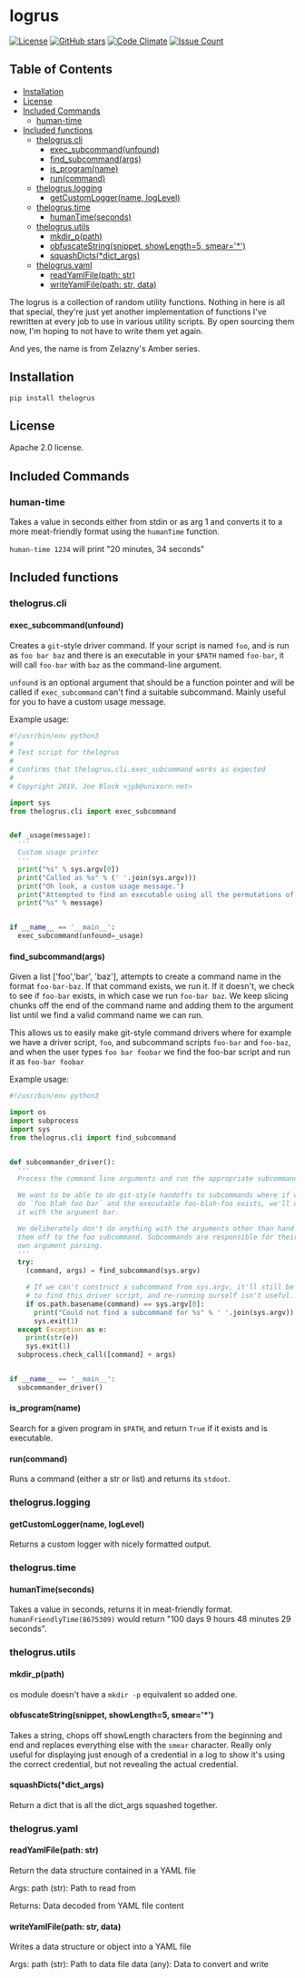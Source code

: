 # logrus

[![License](https://img.shields.io/badge/License-Apache%202.0-blue.svg)](https://opensource.org/licenses/Apache-2.0)
[![GitHub stars](https://img.shields.io/github/stars/unixorn/thelogrus.svg)](https://github.com/unixorn/thelogrus/stargazers)
[![Code Climate](https://codeclimate.com/github/unixorn/thelogrus/badges/gpa.svg)](https://codeclimate.com/github/unixorn/thelogrus)
[![Issue Count](https://codeclimate.com/github/unixorn/thelogrus/badges/issue_count.svg)](https://codeclimate.com/github/unixorn/thelogrus)

<!-- START doctoc generated TOC please keep comment here to allow auto update -->
<!-- DON'T EDIT THIS SECTION, INSTEAD RE-RUN doctoc TO UPDATE -->
## Table of Contents

- [Installation](#installation)
- [License](#license)
- [Included Commands](#included-commands)
  - [human-time](#human-time)
- [Included functions](#included-functions)
  - [thelogrus.cli](#thelogruscli)
    - [exec_subcommand(unfound)](#exec_subcommandunfound)
    - [find_subcommand(args)](#find_subcommandargs)
    - [is_program(name)](#is_programname)
    - [run(command)](#runcommand)
  - [thelogrus.logging](#thelogruslogging)
    - [getCustomLogger(name, logLevel)](#getcustomloggername-loglevel)
  - [thelogrus.time](#thelogrustime)
    - [humanTime(seconds)](#humantimeseconds)
  - [thelogrus.utils](#thelogrusutils)
    - [mkdir_p(path)](#mkdir_ppath)
    - [obfuscateString(snippet, showLength=5, smear='*')](#obfuscatestringsnippet-showlength5-smear)
    - [squashDicts(*dict_args)](#squashdictsdict_args)
  - [thelogrus.yaml](#thelogrusyaml)
    - [readYamlFile(path: str)](#readyamlfilepath-str)
    - [writeYamlFile(path: str, data)](#writeyamlfilepath-str-data)

<!-- END doctoc generated TOC please keep comment here to allow auto update -->

The logrus is a collection of random utility functions. Nothing in here is all that special, they're just yet another implementation of functions I've rewritten at every job to use in various utility scripts. By open sourcing them now, I'm hoping to not have to write them yet again.

And yes, the name is from Zelazny's Amber series.

## Installation

`pip install thelogrus`

## License

Apache 2.0 license.

## Included Commands

### human-time

Takes a value in seconds either from stdin or as arg 1 and converts it to a more meat-friendly format using the `humanTime` function.

`human-time 1234` will print "20 minutes, 34 seconds"

## Included functions

### thelogrus.cli

#### exec_subcommand(unfound)

Creates a `git`-style driver command. If your script is named `foo`, and is run as `foo bar baz` and there is an executable in your `$PATH` named `foo-bar`, it will call `foo-bar` with `baz` as the command-line argument.

`unfound` is an optional argument that should be a function pointer and will be called if `exec_subcommand` can't find a suitable subcommand. Mainly useful for you to have a custom usage message.

Example usage:

```python
#!/usr/bin/env python3
#
# Test script for thelogrus
#
# Confirms that thelogrus.cli.exec_subcommand works as expected
#
# Copyright 2019, Joe Block <jpb@unixorn.net>

import sys
from thelogrus.cli import exec_subcommand


def _usage(message):
  '''
  Custom usage printer
  '''
  print("%s" % sys.argv[0])
  print("Called as %s" % (' '.join(sys.argv)))
  print("Oh look, a custom usage message.")
  print("Attempted to find an executable using all the permutations of %s with no luck." % '-'.join(sys.argv))
  print("%s" % message)


if __name__ == '__main__':
  exec_subcommand(unfound=_usage)
```

#### find_subcommand(args)

Given a list ['foo','bar', 'baz'], attempts to create a command name in the format `foo-bar-baz`. If that command exists, we run it. If it doesn't, we check to see if `foo-bar` exists, in which case we run `foo-bar baz`. We keep slicing chunks off the end of the command name and adding them to the argument list until we find a valid command name we can run.

This allows us to easily make git-style command drivers where for example we have a driver script, `foo`, and subcommand scripts `foo-bar` and `foo-baz`, and when the user types `foo bar foobar` we find the foo-bar script and run it as `foo-bar foobar`

Example usage:

```python
#!/usr/bin/env python3

import os
import subprocess
import sys
from thelogrus.cli import find_subcommand


def subcommander_driver():
  '''
  Process the command line arguments and run the appropriate subcommand.

  We want to be able to do git-style handoffs to subcommands where if we
  do `foo blah foo bar` and the executable foo-blah-foo exists, we'll call
  it with the argument bar.

  We deliberately don't do anything with the arguments other than hand
  them off to the foo subcommand. Subcommands are responsible for their
  own argument parsing.
  '''
  try:
    (command, args) = find_subcommand(sys.argv)

    # If we can't construct a subcommand from sys.argv, it'll still be able
    # to find this driver script, and re-running ourself isn't useful.
    if os.path.basename(command) == sys.argv[0]:
      print("Could not find a subcommand for %s" % ' '.join(sys.argv))
      sys.exit(1)
  except Exception as e:
    print(str(e))
    sys.exit(1)
  subprocess.check_call([command] + args)


if __name__ == '__main__':
  subcommander_driver()
```

#### is_program(name)

Search for a given program in `$PATH`, and return `True` if it exists and is executable.

#### run(command)

Runs a command (either a str or list) and returns its `stdout`.

### thelogrus.logging

#### getCustomLogger(name, logLevel)

Returns a custom logger with nicely formatted output.

### thelogrus.time

#### humanTime(seconds)

Takes a value in seconds, returns it in meat-friendly format. `humanFriendlyTime(8675309)` would return "100 days 9 hours 48 minutes 29 seconds".

### thelogrus.utils

#### mkdir_p(path)

os module doesn't have a `mkdir -p` equivalent so added one.

#### obfuscateString(snippet, showLength=5, smear='*')

Takes a string, chops off showLength characters from the beginning and end and replaces everything else with the `smear` character. Really only useful for displaying just enough of a credential in a log to show it's using the correct credential, but not revealing the actual credential.

#### squashDicts(*dict_args)

Return a dict that is all the dict_args squashed together.

### thelogrus.yaml

#### readYamlFile(path: str)

Return the data structure contained in a YAML file

Args:
    path (str): Path to read from

Returns:
    Data decoded from YAML file content

#### writeYamlFile(path: str, data)

Writes a data structure or object into a YAML file

Args:
    path (str): Path to data file
    data (any): Data to convert and write
